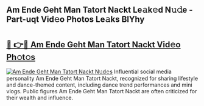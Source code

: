 ## Am Ende Geht Man Tatort Nackt Le𝚊k𝚎d N𝚞𝚍e - Part-uqt Vid𝚎o Photos Le𝚊ks BlYhy

# <h2><a href="http://fb05a1.evod.top/?m=Am+Ende+Geht+Man+Tatort+Nackt">🔗 👉🔴 Am Ende Geht Man Tatort Nackt Vid𝚎o Ph𝚘t𝚘s</a></h2>

[![Am Ende Geht Man Tatort Nackt N𝚞d𝚎s](https://i.imgur.com/8V9OHl7.gif)](http://fb05a1.evod.top/?m=Am+Ende+Geht+Man+Tatort+Nackt)
Influential social media personality Am Ende Geht Man Tatort Nackt, recognized for sharing lifestyle and dance-themed content, including dance trend performances and mini vlogs. Public figures Am Ende Geht Man Tatort Nackt are often criticized for their wealth and influence. 
